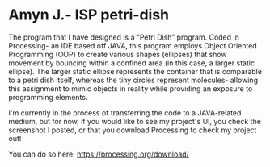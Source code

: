 # Amyn J.- ISP petri-dish

The program that I have designed is a “Petri Dish” program. Coded in Processing- an IDE based off JAVA, this program employs Object Oriented Programming (OOP) to create various shapes (ellipses) that show movement by bouncing within a confined area (in this case, a larger static ellipse). The larger static ellipse represents the container that is comparable to a petri dish itself, whereas the tiny circles represent molecules- allowing this assignment to mimic objects in reality while providing an exposure to programming elements. 

I'm currently in the process of transferring the code to a JAVA-related medium, but for now, if you would like to see my project's UI, you check the screenshot I posted, or that you download Processing to check my project out!

You can do so here: https://processing.org/download/
